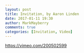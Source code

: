 ```yaml
---
layout: post
title: Invitation, by Aaron Linden
date: 2017-01-11 19:30
author: MarkMayberry
comments: true
categories: [Invitation, Video]
---
```

https://vimeo.com/200502599
